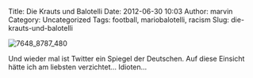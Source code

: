 Title: Die Krauts und Balotelli
Date: 2012-06-30 10:03
Author: marvin
Category: Uncategorized
Tags: football, mariobalotelli, racism
Slug: die-krauts-und-balotelli

![7648_8787_480]({static}/images/7648_8787_480.png)

Und wieder mal ist Twitter ein Spiegel der Deutschen. Auf diese Einsicht
hätte ich am liebsten verzichtet... Idioten...

